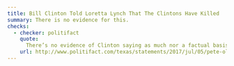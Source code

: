 ```yaml
---
title: Bill Clinton Told Loretta Lynch That The Clintons Have Killed
summary: There is no evidence for this.
checks:
  - checker: politifact
    quote:
      There’s no evidence of Clinton saying as much nor a factual basis for anyone to say the Clintons killed Foster. This claim, which Olson backed off after it became widely known, adds up to a baseless accusation.
    url: http://www.politifact.com/texas/statements/2017/jul/05/pete-olson/pete-olson-said-bill-clinton-basically-told-lorett/
---
```

